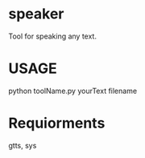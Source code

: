 # speaker
Tool for speaking any text.
# USAGE
python toolName.py yourText filename
# Requiorments
gtts, sys
